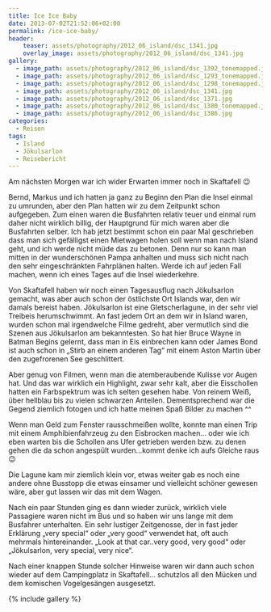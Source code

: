 ```yaml
---
title: Ice Ice Baby
date: 2013-07-02T21:52:06+02:00
permalink: /ice-ice-baby/
header:
    teaser: assets/photography/2012_06_island/dsc_1341.jpg
    overlay_image: assets/photography/2012_06_island/dsc_1341.jpg
gallery:
  - image_path: assets/photography/2012_06_island/dsc_1392_tonemapped.jpg
  - image_path: assets/photography/2012_06_island/dsc_1293_tonemapped.jpg
  - image_path: assets/photography/2012_06_island/dsc_1298_tonemapped.jpg
  - image_path: assets/photography/2012_06_island/dsc_1341.jpg
  - image_path: assets/photography/2012_06_island/dsc_1371.jpg
  - image_path: assets/photography/2012_06_island/dsc_1380_tonemapped.jpg
  - image_path: assets/photography/2012_06_island/dsc_1386.jpg
categories:
  - Reisen
tags:
  - Island
  - Jökulsarlon
  - Reisebericht
---
```


Am nächsten Morgen war ich wider Erwarten immer noch in Skaftafell 😉

Bernd, Markus und ich hatten ja ganz zu Beginn den Plan die Insel einmal zu umrunden, 
aber den Plan hatten wir zu dem Zeitpunkt schon aufgegeben. Zum einen waren die Busfahrten relativ teuer und einmal rum daher nicht wirklich billig, 
der Hauptgrund für mich waren aber die Busfahrten selber. Ich hab jetzt bestimmt schon ein paar Mal geschrieben dass man sich 
gefälligst einen Mietwagen holen soll wenn man nach Island geht, und ich werde nicht müde das zu betonen. 
Denn nur so kann man mitten in der wunderschönen Pampa anhalten und muss sich nicht nach den sehr eingeschränkten Fahrplänen halten. 
Werde ich auf jeden Fall machen, wenn ich eines Tages auf die Insel wiederkehre.

Von Skaftafell haben wir noch einen Tagesausflug nach Jökulsarlon gemacht, was aber auch schon der östlichste Ort Islands war, 
den wir damals bereist haben. Jökulsarlon ist eine Gletscherlagune, in der sehr viel Treibeis herumschwimmt. 
An fast jedem Ort an dem wir in Island waren, wurden schon mal irgendwelche Filme gedreht, aber vermutlich sind die Szenen 
aus Jökulsarlon am bekanntesten. So hat hier Bruce Wayne in Batman Begins gelernt, 
dass man in Eis einbrechen kann oder James Bond ist auch schon in „Stirb an einem anderen Tag“ mit einem Aston Martin über den zugefrorenen See geschlittert.

Aber genug von Filmen, wenn man die atemberaubende Kulisse vor Augen hat. Und das war wirklich ein Highlight, zwar sehr kalt, 
aber die Eisschollen hatten ein Farbspektrum was ich selten gesehen habe. Von reinem Weiß, über hellblau bis zu vielen schwarzen Anteilen. 
Dementsprechend war die Gegend ziemlich fotogen und ich hatte meinen Spaß Bilder zu machen ^^

Wenn man Geld zum Fenster rausschmeißen wollte, konnte man einen Trip mit einem Amphibienfahrzeug zu den Eisbrocken machen…
oder wie ich eben warten bis die Schollen ans Ufer getrieben werden bzw. zu denen gehen die da schon angespült wurden…kommt denke ich aufs Gleiche raus 😉

Die Lagune kam mir ziemlich klein vor, etwas weiter gab es noch eine andere ohne Busstopp die etwas einsamer und vielleicht schöner gewesen wäre, 
aber gut lassen wir das mit dem Wagen.

Nach ein paar Stunden ging es dann wieder zurück, wirklich viele Passagiere waren nicht im Bus und so haben wir uns lange mit dem Busfahrer unterhalten. 
Ein sehr lustiger Zeitgenosse, der in fast jeder Erklärung „very special“ oder „very good“ verwendet hat, oft auch mehrmals hintereinander. 
„Look at that car..very good, very good“ oder „Jökulsarlon, very special, very nice“.

Nach einer knappen Stunde solcher Hinweise waren wir dann auch schon wieder auf dem Campingplatz in Skaftafell…
schutzlos all den Mücken und dem komischen Vogelgesängen ausgesetzt.

{% include gallery %}